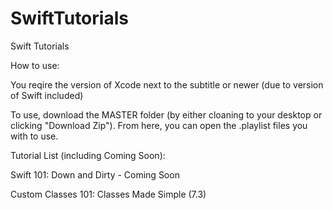 # SwiftTutorials
Swift Tutorials

How to use:

You reqire the version of Xcode next to the subtitle or newer (due to version of Swift included)

To use, download the MASTER folder (by either cloaning to your desktop or clicking "Download Zip").
From here, you can open the .playlist files you with to use.

Tutorial List (including Coming Soon):

Swift 101:               Down and Dirty - Coming Soon

Custom Classes 101:      Classes Made Simple (7.3)
